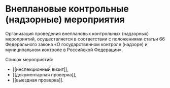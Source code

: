 # Внеплановые контрольные (надзорные) мероприятия

Организация проведения внеплановых контрольных (надзорных) мероприятий, осуществляется в соответствии с положениями статьи 66 Федерального закона «О государственном контроле (надзоре) и муниципальном контроле в Российской Федерации».

Список мероприятий:
- [[инспекционный визит]],  
- [[документарная проверка]], 
- [[выездная проверка]].